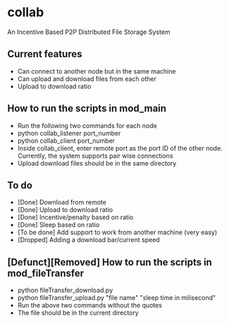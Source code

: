# collab
An Incentive Based P2P Distributed File Storage System

## Current features
 * Can connect to another node but in the same machine
 * Can upload and download files from each other
 * Upload to download ratio

## How to run the scripts in mod_main
 * Run the following two commands for each node
 * python collab_listener port_number
 * python collab_client port_number
 * Inside collab_client, enter remote port as the port ID of the other node. Currently, the system supports pair wise connections
 * Upload download files should be in the same directory

## To do
 * [Done] Download from remote
 * [Done] Upload to download ratio
 * [Done] Incentive/penalty based on ratio
 * [Done] Sleep based on ratio
 * [To be done] Add support to work from another machine (very easy)
 * [Dropped] Adding a download bar/current speed

## [Defunct][Removed] How to run the scripts in mod_fileTransfer
 * python fileTransfer_download.py
 * python fileTransfer_upload.py "file name" "sleep time in milisecond"
 * Run the above two commands without the quotes
 * The file should be in the current directory
